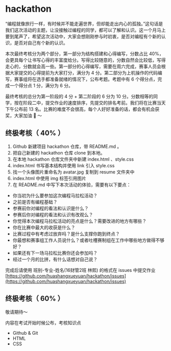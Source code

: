 # hackathon
“编程就像旅行一样，有时候并不能走遍世界，但却能走出内心的孤独。”这句话是我们这次活动的主题，让没接触过编程的同学，都可以了解和认识。这一个月马上要到尾声了，希望这次活动中，大家会想刚刚参与时初衷，是否对编程有个新的认识，是否对自己有个新的认识。

本次最终考核分为两个部分，第一部分为结构搭建和心得编写，分数占比 40%，会更具每个让书写心得的丰富度给分。写得比较随意的，分数自然会比较低，写得走心的，分数就会高一些。第一部分的心得编写，需要在周六完成，赛事人员会根据大家提交的心得提前为大家打分，满分为 4 分。第二部分为上机操作的代码编写，赛事组将在选手都准备就绪的情况下，公布考题。考题中有 6 个得分点，完成一个得分点 1 分，满分为 6 分。

最终考核的总分为第一阶段的 4 分 + 第二阶段的 6 分为 10 分。分数相等的同学，按在阶段二中，提交作业的速度排序，先提交的排名考前。我们将在比赛当天下午公布前 13 名。比赛的难度不会很高，每个人好好准备的话，都会有机会获奖，大家加油 💪 ～

## 终极考核（ 40% ）

1. Github 新建项目 hackathon 仓库，带 README.md 。
2. 把自己新建的 hackathon 仓库 clone 到本地。
3. 在本地 hackathon 仓库文件夹中新建 index.html 、style.css
4. index.html 书写基本结构并使用 link 引入 style.css
5. 找一个头像图片重命名为 avatar.jpg 复制到 resume 文件夹中
6. index.html 中使用 img 标签引用图片
5. 在 README.md 中写下本次活动的体验，需要有以下要点：

- 你当初为什么要参加这次编程马拉松活动？
- 之前是否有编程基础？
- 参赛前你对编程的看法和认识是什么？
- 参赛后你对编程的看法和认识有改观么？
- 你觉得本次编程马拉松活动的亮点是什么？需要改进的地方有哪些？
- 你在比赛中最大的收获是什么？
- 比赛过程中有考虑过放弃吗？是什么支撑你跑到终点？
- 你最想和赛事组工作人员说什么？或者吐槽赛制组在工作中哪些地方做得不够好？
- 如果还有下一场马拉松比赛你还会参加吗？
- 经过一个月的比拼，有什么话想对自己说？

完成后请使用 班别-专业-姓名(16财管2班 林熙) 的格式在 issues 中提交作业[https://github.com/huashangxueyuan/hackathon/issues](https://github.com/huashangxueyuan/hackathon/issues)

## 终极考核（ 60% ）
敬请期待～

内容在考试开始时候公布，考核知识点

- Github & Git
- HTML
- CSS
